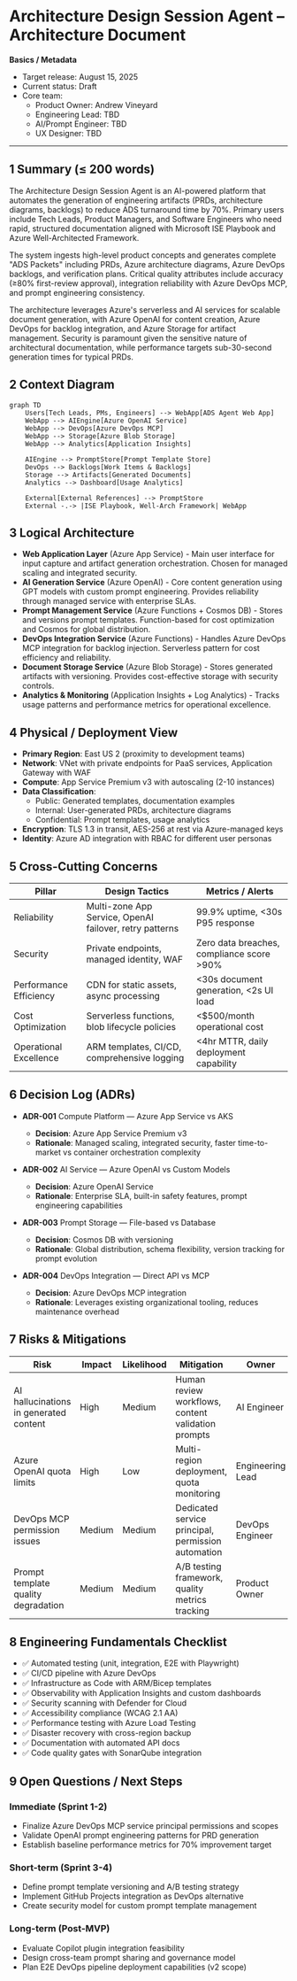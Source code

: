 # Architecture Design Session Agent – Architecture Document

**Basics / Metadata**  

- Target release: August 15, 2025  
- Current status: Draft  
- Core team:  
  - Product Owner: Andrew Vineyard  
  - Engineering Lead: TBD  
  - AI/Prompt Engineer: TBD  
  - UX Designer: TBD  

---

## 1 Summary (≤ 200 words)

The Architecture Design Session Agent is an AI-powered platform that automates the generation of engineering artifacts (PRDs, architecture diagrams, backlogs) to reduce ADS turnaround time by 70%. Primary users include Tech Leads, Product Managers, and Software Engineers who need rapid, structured documentation aligned with Microsoft ISE Playbook and Azure Well-Architected Framework.

The system ingests high-level product concepts and generates complete "ADS Packets" including PRDs, Azure architecture diagrams, Azure DevOps backlogs, and verification plans. Critical quality attributes include accuracy (≥80% first-review approval), integration reliability with Azure DevOps MCP, and prompt engineering consistency.

The architecture leverages Azure's serverless and AI services for scalable document generation, with Azure OpenAI for content creation, Azure DevOps for backlog integration, and Azure Storage for artifact management. Security is paramount given the sensitive nature of architectural documentation, while performance targets sub-30-second generation times for typical PRDs.

## 2 Context Diagram

```mermaid
graph TD
    Users[Tech Leads, PMs, Engineers] --> WebApp[ADS Agent Web App]
    WebApp --> AIEngine[Azure OpenAI Service]
    WebApp --> DevOps[Azure DevOps MCP]
    WebApp --> Storage[Azure Blob Storage]
    WebApp --> Analytics[Application Insights]
    
    AIEngine --> PromptStore[Prompt Template Store]
    DevOps --> Backlogs[Work Items & Backlogs]
    Storage --> Artifacts[Generated Documents]
    Analytics --> Dashboard[Usage Analytics]
    
    External[External References] --> PromptStore
    External -.-> |ISE Playbook, Well-Arch Framework| WebApp
```

## 3 Logical Architecture

- **Web Application Layer** (Azure App Service) - Main user interface for input capture and artifact generation orchestration. Chosen for managed scaling and integrated security.
- **AI Generation Service** (Azure OpenAI) - Core content generation using GPT models with custom prompt engineering. Provides reliability through managed service with enterprise SLAs.
- **Prompt Management Service** (Azure Functions + Cosmos DB) - Stores and versions prompt templates. Function-based for cost optimization and Cosmos for global distribution.
- **DevOps Integration Service** (Azure Functions) - Handles Azure DevOps MCP integration for backlog injection. Serverless pattern for cost efficiency and reliability.
- **Document Storage Service** (Azure Blob Storage) - Stores generated artifacts with versioning. Provides cost-effective storage with security controls.
- **Analytics & Monitoring** (Application Insights + Log Analytics) - Tracks usage patterns and performance metrics for operational excellence.

## 4 Physical / Deployment View

- **Primary Region**: East US 2 (proximity to development teams)
- **Network**: VNet with private endpoints for PaaS services, Application Gateway with WAF
- **Compute**: App Service Premium v3 with autoscaling (2-10 instances)
- **Data Classification**:
  - Public: Generated templates, documentation examples
  - Internal: User-generated PRDs, architecture diagrams
  - Confidential: Prompt templates, usage analytics
- **Encryption**: TLS 1.3 in transit, AES-256 at rest via Azure-managed keys
- **Identity**: Azure AD integration with RBAC for different user personas

## 5 Cross-Cutting Concerns

| Pillar               | Design Tactics                                | Metrics / Alerts                |
|----------------------|----------------------------------------------|---------------------------------|
| Reliability          | Multi-zone App Service, OpenAI failover, retry patterns | 99.9% uptime, <30s P95 response |
| Security             | Private endpoints, managed identity, WAF      | Zero data breaches, compliance score >90% |
| Performance Efficiency | CDN for static assets, async processing     | <30s document generation, <2s UI load |
| Cost Optimization    | Serverless functions, blob lifecycle policies | <$500/month operational cost |
| Operational Excellence | ARM templates, CI/CD, comprehensive logging | <4hr MTTR, daily deployment capability |

## 6 Decision Log (ADRs)

- **ADR-001** Compute Platform — Azure App Service vs AKS
  - **Decision**: Azure App Service Premium v3
  - **Rationale**: Managed scaling, integrated security, faster time-to-market vs container orchestration complexity

- **ADR-002** AI Service — Azure OpenAI vs Custom Models
  - **Decision**: Azure OpenAI Service
  - **Rationale**: Enterprise SLA, built-in safety features, prompt engineering capabilities

- **ADR-003** Prompt Storage — File-based vs Database
  - **Decision**: Cosmos DB with versioning
  - **Rationale**: Global distribution, schema flexibility, version tracking for prompt evolution

- **ADR-004** DevOps Integration — Direct API vs MCP
  - **Decision**: Azure DevOps MCP integration
  - **Rationale**: Leverages existing organizational tooling, reduces maintenance overhead

## 7 Risks & Mitigations

| Risk | Impact | Likelihood | Mitigation | Owner |
|------|--------|------------|------------|-------|
| AI hallucinations in generated content | High | Medium | Human review workflows, content validation prompts | AI Engineer |
| Azure OpenAI quota limits | High | Low | Multi-region deployment, quota monitoring | Engineering Lead |
| DevOps MCP permission issues | Medium | Medium | Dedicated service principal, permission automation | DevOps Engineer |
| Prompt template quality degradation | Medium | Medium | A/B testing framework, quality metrics tracking | Product Owner |

## 8 Engineering Fundamentals Checklist

- ✅ Automated testing (unit, integration, E2E with Playwright)
- ✅ CI/CD pipeline with Azure DevOps
- ✅ Infrastructure as Code with ARM/Bicep templates
- ✅ Observability with Application Insights and custom dashboards
- ✅ Security scanning with Defender for Cloud
- ✅ Accessibility compliance (WCAG 2.1 AA)
- ✅ Performance testing with Azure Load Testing
- ✅ Disaster recovery with cross-region backup
- ✅ Documentation with automated API docs
- ✅ Code quality gates with SonarQube integration

## 9 Open Questions / Next Steps

### Immediate (Sprint 1-2)

- Finalize Azure DevOps MCP service principal permissions and scopes
- Validate OpenAI prompt engineering patterns for PRD generation
- Establish baseline performance metrics for 70% improvement target

### Short-term (Sprint 3-4)

- Define prompt template versioning and A/B testing strategy
- Implement GitHub Projects integration as DevOps alternative
- Create security model for custom prompt template management

### Long-term (Post-MVP)

- Evaluate Copilot plugin integration feasibility
- Design cross-team prompt sharing and governance model
- Plan E2E DevOps pipeline deployment capabilities (v2 scope)
